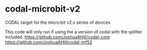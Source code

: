 # codal-microbit-v2
CODAL target for the micro:bit v2.x series of devices

This code will only run if using the a version of codal with the splitter included.
https://github.com/JoshuaAHill/codal-core
https://github.com/JoshuaAHill/codal-nrf52
